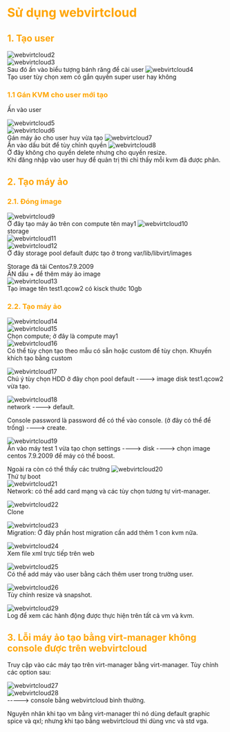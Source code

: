 <h1 style="color:orange">Sử dụng webvirtcloud</h1>
<h2 style="color:orange">1. Tạo user</h2>

![webvirtcloud2](../img/webvirtcloud2.png)<br>
![webvirtcloud3](../img/webvirtcloud3.png)<br>
Sau đó ấn vào biểu tượng bánh răng để cài user
![webvirtcloud4](../img/webvirtcloud4.JPG)<br>
Tạo user tùy chọn xem có gắn quyền super user hay không
<h3 style="color:orange">1.1 Gán KVM cho user mới tạo</h3>
Ấn vào user<br>

![webvirtcloud5](../img/webvirtcloud5.JPG)<br>
![webvirtcloud6](../img/webvirtcloud6.JPG)<br>
Gán máy ảo cho user huy vừa tạo
![webvirtcloud7](../img/webvirtcloud7.JPG)<br>
Ấn vào dấu bút để tùy chỉnh quyền
![webvirtcloud8](../img/webvirtcloud8.JPG)<br>
Ở đây không cho quyền delete nhưng cho quyền resize.<br>
Khi đăng nhập vào user huy để quản trị thì chỉ thấy mỗi kvm đã được phân.
<h2 style="color:orange">2. Tạo máy ảo</h2>
<h3 style="color:orange">2.1. Đóng image</h3>

![webvirtcloud9](../img/webvirtcloud9.JPG)<br>
Ở đây tạo máy ảo trên con compute tên may1
![webvirtcloud10](../img/webvirtcloud10.JPG)<br>
storage<br>
![webvirtcloud11](../img/webvirtcloud11.JPG)<br>
![webvirtcloud12](../img/webvirtcloud12.JPG)<br>
Ở đây storage pool default được tạo ở trong var/lib/libvirt/images

Storage đã tải Centos7.9.2009<br>
ẤN dấu + để thêm máy ảo image<br>
![webvirtcloud13](../img/webvirtcloud13.JPG)<br>
Tạo image tên test1.qcow2 có kisck thước 10gb
<h3 style="color:orange">2.2. Tạo máy ảo</h3>

![webvirtcloud14](../img/webvirtcloud14.JPG)<br>
![webvirtcloud15](../img/webvirtcloud15.JPG)<br>
Chọn compute; ở đây là compute may1<br>
![webvirtcloud16](../img/webvirtcloud16.JPG)<br>
Có thể tùy chọn tạo theo mẫu có sẵn hoặc custom để tùy chọn. Khuyến khích tạo bằng custom<br>

![webvirtcloud17](../img/webvirtcloud17.JPG)<br>
Chú ý tùy chọn HDD ở đây chọn pool default ----> image disk test1.qcow2 vừa tạo.

![webvirtcloud18](../img/webvirtcloud18.JPG)<br>
network ----> default.

Console password là password để có thể vào console. (ở đây có thể để trống) ----> create.

![webvirtcloud19](../img/webvirtcloud19.JPG)<br>
Ấn vào máy test 1 vừa tạo chọn settings ----> disk ----> chọn image centos 7.9.2009 để máy có thể boost.

Ngoài ra còn có thể thấy các trường
![webvirtcloud20](../img/webvirtcloud20.JPG)<br>
Thứ tự boot<br>
![webvirtcloud21](../img/webvirtcloud21.JPG)<br>
Network: có thể add card mạng và các tùy chọn tương tự virt-manager.<br>

![webvirtcloud22](../img/webvirtcloud22.JPG)<br>
Clone

![webvirtcloud23](../img/webvirtcloud23.JPG)<br>
Migration: Ở đây phần host migration cần add thêm 1 con kvm nữa.

![webvirtcloud24](../img/webvirtcloud24.JPG)<br>
Xem file xml trực tiếp trên web

![webvirtcloud25](../img/webvirtcloud25.JPG)<br>
Có thể add máy vào user bằng cách thêm user trong trường user.

![webvirtcloud26](../img/webvirtcloud26.JPG)<br>
Tùy chỉnh resize và snapshot.

![webvirtcloud29](../img/webvirtcloud29.JPG)<br>
Log để xem các hành động được thực hiện trên tất cả vm và kvm.
<h2 style="color:orange">3. Lỗi máy ảo tạo bằng virt-manager không console được trên webvirtcloud</h2>

Truy cập vào các máy tạo trên virt-manager bằng virt-manager. Tùy chỉnh các option sau:

![webvirtcloud27](../img/webvirtcloud27.JPG)<br>
![webvirtcloud28](../img/webvirtcloud28.JPG)<br>
-----> console bằng webvirtcloud bình thường.

Nguyên nhân khi tạo vm bằng virt-manager thì nó dùng default graphic spice và qxl; nhưng khi tạo bằng webvirtcloud thì dùng vnc và std vga.